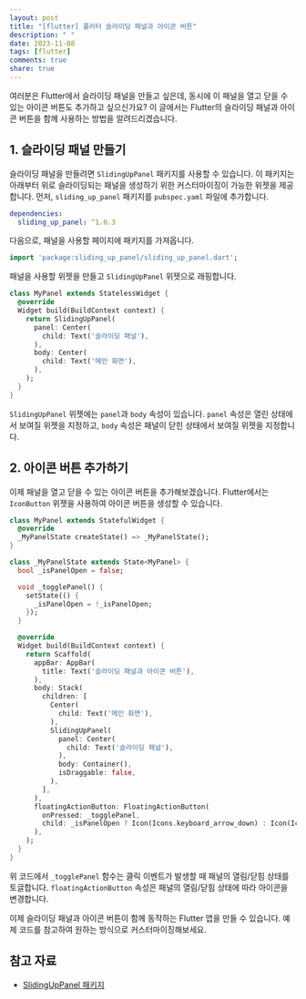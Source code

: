 ```yaml
---
layout: post
title: "[flutter] 플러터 슬라이딩 패널과 아이콘 버튼"
description: " "
date: 2023-11-08
tags: [flutter]
comments: true
share: true
---
```


여러분은 Flutter에서 슬라이딩 패널을 만들고 싶은데, 동시에 이 패널을 열고 닫을 수 있는 아이콘 버튼도 추가하고 싶으신가요? 이 글에서는 Flutter의 슬라이딩 패널과 아이콘 버튼을 함께 사용하는 방법을 알려드리겠습니다.

## 1. 슬라이딩 패널 만들기

슬라이딩 패널을 만들려면 `SlidingUpPanel` 패키지를 사용할 수 있습니다. 이 패키지는 아래부터 위로 슬라이딩되는 패널을 생성하기 위한 커스터마이징이 가능한 위젯을 제공합니다. 먼저, `sliding_up_panel` 패키지를 `pubspec.yaml` 파일에 추가합니다.

```yaml
dependencies:
  sliding_up_panel: ^1.0.3
```

다음으로, 패널을 사용할 페이지에 패키지를 가져옵니다.

```dart
import 'package:sliding_up_panel/sliding_up_panel.dart';
```

패널을 사용할 위젯을 만들고 `SlidingUpPanel` 위젯으로 래핑합니다.

```dart
class MyPanel extends StatelessWidget {
  @override
  Widget build(BuildContext context) {
    return SlidingUpPanel(
      panel: Center(
        child: Text('슬라이딩 패널'),
      ),
      body: Center(
        child: Text('메인 화면'),
      ),
    );
  }
}
```

`SlidingUpPanel` 위젯에는 `panel`과 `body` 속성이 있습니다. `panel` 속성은 열린 상태에서 보여질 위젯을 지정하고, `body` 속성은 패널이 닫힌 상태에서 보여질 위젯을 지정합니다.

## 2. 아이콘 버튼 추가하기

이제 패널을 열고 닫을 수 있는 아이콘 버튼을 추가해보겠습니다. Flutter에서는 `IconButton` 위젯을 사용하여 아이콘 버튼을 생성할 수 있습니다. 

```dart
class MyPanel extends StatefulWidget {
  @override
  _MyPanelState createState() => _MyPanelState();
}

class _MyPanelState extends State<MyPanel> {
  bool _isPanelOpen = false;

  void _togglePanel() {
    setState(() {
      _isPanelOpen = !_isPanelOpen;
    });
  }

  @override
  Widget build(BuildContext context) {
    return Scaffold(
      appBar: AppBar(
        title: Text('슬라이딩 패널과 아이콘 버튼'),
      ),
      body: Stack(
        children: [
          Center(
            child: Text('메인 화면'),
          ),
          SlidingUpPanel(
            panel: Center(
              child: Text('슬라이딩 패널'),
            ),
            body: Container(),
            isDraggable: false,
          ),
        ],
      ),
      floatingActionButton: FloatingActionButton(
        onPressed: _togglePanel,
        child: _isPanelOpen ? Icon(Icons.keyboard_arrow_down) : Icon(Icons.keyboard_arrow_up),
      ),
    );
  }
}
```

위 코드에서 `_togglePanel` 함수는 클릭 이벤트가 발생할 때 패널의 열림/닫힘 상태를 토글합니다. `floatingActionButton` 속성은 패널의 열림/닫힘 상태에 따라 아이콘을 변경합니다.

이제 슬라이딩 패널과 아이콘 버튼이 함께 동작하는 Flutter 앱을 만들 수 있습니다. 예제 코드를 참고하여 원하는 방식으로 커스터마이징해보세요.

## 참고 자료

- [SlidingUpPanel 패키지](https://pub.dev/packages/sliding_up_panel)